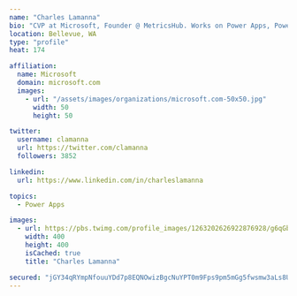 ```yaml
---
name: "Charles Lamanna"
bio: "CVP at Microsoft, Founder @ MetricsHub. Works on Power Apps, Power Automate, Power Virtual Agent, Common Data Service and Dynamics 365."
location: Bellevue, WA
type: "profile"
heat: 174

affiliation:
  name: Microsoft
  domain: microsoft.com
  images:
    - url: "/assets/images/organizations/microsoft.com-50x50.jpg"
      width: 50
      height: 50

twitter:
  username: clamanna
  url: https://twitter.com/clamanna
  followers: 3852

linkedin:
  url: https://www.linkedin.com/in/charleslamanna

topics:
  - Power Apps

images:
  - url: https://pbs.twimg.com/profile_images/1263202626922876928/g6qGbHZ-_400x400.jpg
    width: 400
    height: 400
    isCached: true
    title: "Charles Lamanna"

secured: "jGY34qRYmpNfouuYDd7p8EQNOwizBgcNuYPT0m9Fps9pm5mGg5fwsmw3aLs8UOx100TqkowpNNihG/sJRR9vWKd8EoPJJ++/9rIPQU8HuxfHpWHTW51AqnluKtq+5W2tEsDPui1cZjFYKqrGenmMgSMslIyMQorCeIiPxxfGNHBL4BE+TPu0jWrC87GXX4Q/8CYwtap3INXhO+UYevlsLuGantbi1nMXmQXQOU13gCiPndFMRPfAwjWzmbO5G7Kbx24kWKW2511Fb0L6zNqEBXP2BDD5/71UsclceFRrvIBBddOb5uWnu8AmEwmdX5MecStxUIRLgoEKMFexJXbHKZOOqD+QE+oQG4tRZfMyHgr9ahW5H9WoZijAK9Gv76hPUO5F7GBw+EkTLRi45J5FhGVuNOXgpo3GWqnma5/Bssw=;URA4wveF88B5cjxqdkPyCA=="
---
```


